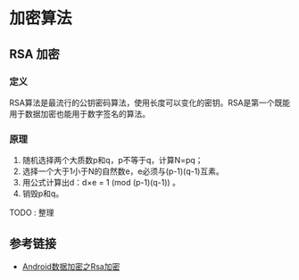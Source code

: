 # 加密算法

## RSA 加密

### 定义

RSA算法是最流行的公钥密码算法，使用长度可以变化的密钥。RSA是第一个既能用于数据加密也能用于数字签名的算法。

### 原理

1. 随机选择两个大质数p和q，p不等于q，计算N=pq；
2. 选择一个大于1小于N的自然数e，e必须与(p-1)(q-1)互素。
3. 用公式计算出d：d×e = 1 (mod (p-1)(q-1)) 。
4. 销毁p和q。

TODO : 整理

## 参考链接

- [Android数据加密之Rsa加密](http://www.cnblogs.com/whoislcj/p/5470095.html)
